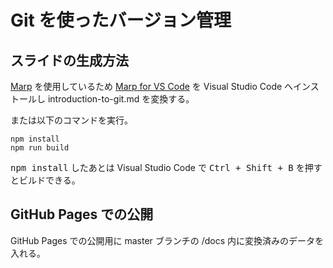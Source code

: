 # Git を使ったバージョン管理

## スライドの生成方法

[Marp](https://marp.app/) を使用しているため
[Marp for VS Code](https://marketplace.visualstudio.com/items?itemName=marp-team.marp-vscode)
を Visual Studio Code へインストールし
introduction-to-git.md を変換する。

または以下のコマンドを実行。

    npm install
    npm run build

<kbd>npm install</kbd> したあとは Visual Studio Code で
<kbd>Ctrl + Shift + B</kbd> を押すとビルドできる。

## GitHub Pages での公開

GitHub Pages での公開用に master ブランチの
/docs 内に変換済みのデータを入れる。
